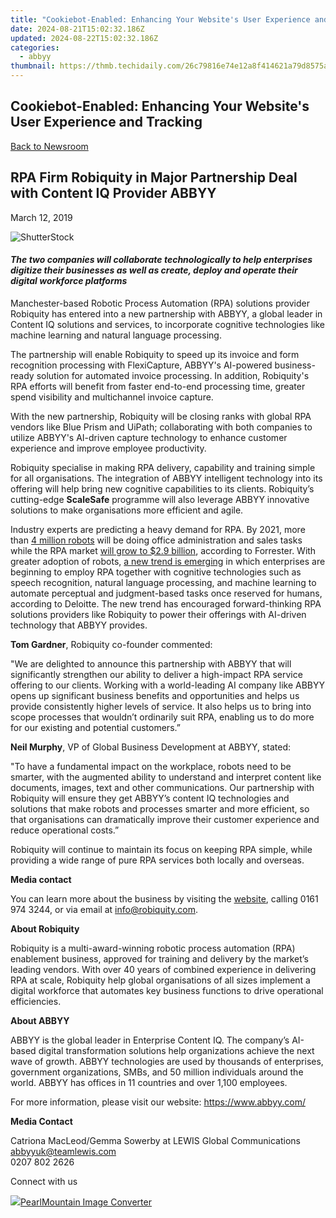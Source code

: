 ```yaml
---
title: "Cookiebot-Enabled: Enhancing Your Website's User Experience and Tracking"
date: 2024-08-21T15:02:32.186Z
updated: 2024-08-22T15:02:32.186Z
categories:
  - abbyy
thumbnail: https://thmb.techidaily.com/26c79816e74e12a8f414621a79d8575a6f7513edd59ad13bbdba2af26e7005b7.jpg
---
```


## Cookiebot-Enabled: Enhancing Your Website's User Experience and Tracking

[Back to Newsroom](https://tools.techidaily.com/abbyy/products/)

## RPA Firm Robiquity in Major Partnership Deal with Content IQ Provider ABBYY

March 12, 2019

![ShutterStock](https://content.abbyy.com/-/media/project/abbyy/abbyy/branchtemplates/shutterstock_1272462163_1296-x-729.jpg?h=729&iar=0&w=1296)

#### _The two companies will collaborate technologically to help enterprises digitize their businesses as well as create, deploy and operate their digital workforce platforms_

Manchester-based Robotic Process Automation (RPA) solutions provider Robiquity has entered into a new partnership with ABBYY, a global leader in Content IQ solutions and services, to incorporate cognitive technologies like machine learning and natural language processing.

The partnership will enable Robiquity to speed up its invoice and form recognition processing with FlexiCapture, ABBYY's AI-powered business-ready solution for automated invoice processing. In addition, Robiquity's RPA efforts will benefit from faster end-to-end processing time, greater spend visibility and multichannel invoice capture.

With the new partnership, Robiquity will be closing ranks with global RPA vendors like Blue Prism and UiPath; collaborating with both companies to utilize ABBYY's AI-driven capture technology to enhance customer experience and improve employee productivity.

Robiquity specialise in making RPA delivery, capability and training simple for all organisations. The integration of ABBYY intelligent technology into its offering will help bring new cognitive capabilities to its clients. Robiquity’s cutting-edge **ScaleSafe** programme will also leverage ABBYY innovative solutions to make organisations more efficient and agile.

Industry experts are predicting a heavy demand for RPA. By 2021, more than [4 million robots](https://www.forrester.com/report/The+RPA+Market+Will+Reach+29+Billion+By+2021/-/E-RES137229 "Forrester report robots in office administration") will be doing office administration and sales tasks while the RPA market [will grow to $2.9 billion](https://www.forrester.com/report/The+RPA+Market+Will+Reach+29+Billion+By+2021/-/E-RES137229 "Forrester projects growth of the RPA market"), according to Forrester. With greater adoption of robots, [a new trend is emerging](https://www2.deloitte.com/insights/us/en/focus/signals-for-strategists/cognitive-enterprise-robotic-process-automation.html "new trend: RPA and machine learning") in which enterprises are beginning to employ RPA together with cognitive technologies such as speech recognition, natural language processing, and machine learning to automate perceptual and judgment-based tasks once reserved for humans, according to Deloitte. The new trend has encouraged forward-thinking RPA solutions providers like Robiquity to power their offerings with AI-driven technology that ABBYY provides.

  
**Tom Gardner**, Robiquity co-founder commented:

"We are delighted to announce this partnership with ABBYY that will significantly strengthen our ability to deliver a high-impact RPA service offering to our clients. Working with a world-leading AI company like ABBYY opens up significant business benefits and opportunities and helps us provide consistently higher levels of service. It also helps us to bring into scope processes that wouldn’t ordinarily suit RPA, enabling us to do more for our existing and potential customers.”

  
**Neil Murphy**, VP of Global Business Development at ABBYY, stated:

"To have a fundamental impact on the workplace, robots need to be smarter, with the augmented ability to understand and interpret content like documents, images, text and other communications. Our partnership with Robiquity will ensure they get ABBYY’s content IQ technologies and solutions that make robots and processes smarter and more efficient, so that organisations can dramatically improve their customer experience and reduce operational costs.”

Robiquity will continue to maintain its focus on keeping RPA simple, while providing a wide range of pure RPA services both locally and overseas.

  
**Media contact**

You can learn more about the business by visiting the [website](https://www.robiquity.com/ "Robiquity"), calling 0161 974 3244, or via email at [info@robiquity.com](https://tools.techidaily.com/abbyy/products/).

  
**About Robiquity**

Robiquity is a multi-award-winning robotic process automation (RPA) enablement business, approved for training and delivery by the market’s leading vendors. With over 40 years of combined experience in delivering RPA at scale, Robiquity help global organisations of all sizes implement a digital workforce that automates key business functions to drive operational efficiencies.

  
**About ABBYY**

ABBYY is the global leader in Enterprise Content IQ. The company’s AI-based digital transformation solutions help organizations achieve the next wave of growth. ABBYY technologies are used by thousands of enterprises, government organizations, SMBs, and 50 million individuals around the world. ABBYY has offices in 11 countries and over 1,100 employees.

  
For more information, please visit our website: <https://www.abbyy.com/>

  
**Media Contact**

Catriona MacLeod/Gemma Sowerby at LEWIS Global Communications  
[abbyyuk@teamlewis.com](https://tools.techidaily.com/abbyy/products/)  
0207 802 2626  
  
Connect with us

<ins class="adsbygoogle"
     style="display:block"
     data-ad-format="autorelaxed"
     data-ad-client="ca-pub-7571918770474297"
     data-ad-slot="1223367746"></ins>



<ins class="adsbygoogle"
     style="display:block"
     data-ad-client="ca-pub-7571918770474297"
     data-ad-slot="8358498916"
     data-ad-format="auto"
     data-full-width-responsive="true"></ins>

<!-- affiliate ads begin -->
<a href="https://secure.2checkout.com/order/checkout.php?PRODS=4550420&QTY=1&AFFILIATE=108875&CART=1"><img src="https://www.pearlmountainsoft.com/n_img/product/pic/f_02.jpg" border="0">PearlMountain Image Converter</a>
<!-- affiliate ads end -->